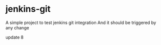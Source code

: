 # jenkins-git
A simple project to test jenkins git integration
And it should be triggered by any change

update 8
